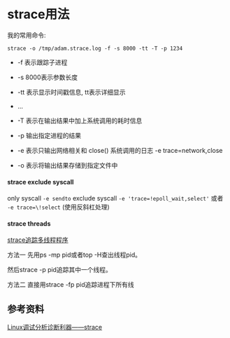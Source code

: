 # strace用法

我的常用命令:
```
strace -o /tmp/adam.strace.log -f -s 8000 -tt -T -p 1234
```

* -f 表示跟踪子进程
* -s 8000表示参数长度
* -tt 表示显示时间戳信息, tt表示详细显示
* ...

* -T 表示在输出结果中加上系统调用的耗时信息
* -p 输出指定进程的结果
* -e 表示只输出网络相关和 close() 系统调用的日志
  -e trace=network,close
* -o 表示将输出结果存储到指定文件中

#### strace exclude syscall

only syscall `-e sendto`
exclude  syscall `-e 'trace=!epoll_wait,select'`
或者 `-e trace=\!select` (使用反斜杠处理)

#### strace threads

[strace追踪多线程程序](https://blog.csdn.net/prike/article/details/50224193)

方法一
先用ps -mp pid或者top -H查出线程pid。

然后strace -p pid追踪其中一个线程。

方法二
直接用strace -fp pid追踪进程下所有线

## 参考资料

[Linux调试分析诊断利器——strace](https://www.cnblogs.com/clover-toeic/p/3738156.html)
